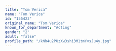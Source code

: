 ```yaml
---
title: "Tom Verica"
name: "Tom Verica"
id: "155423"
original_name: "Tom Verica"
known_for_department: "Acting"
gender: "2"
adult: "false"
profile_path: "/kNh4u2PUzXw3shi3M1tmYvsJu4y.jpg"
---
```

